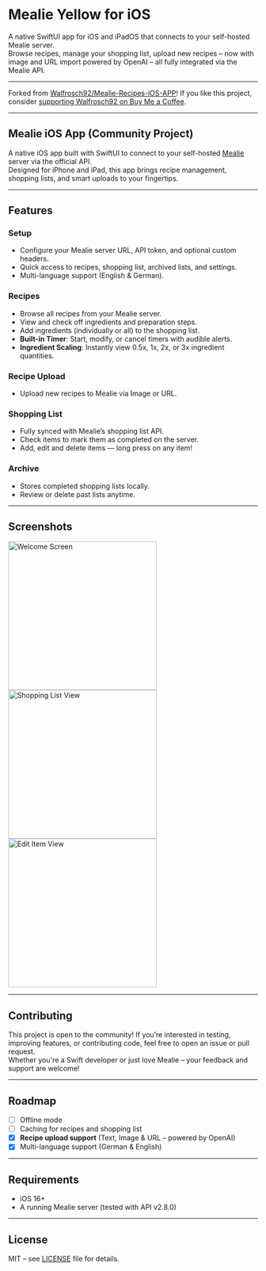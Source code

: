 # Mealie Yellow for iOS

A native SwiftUI app for iOS and iPadOS that connects to your self-hosted Mealie server.  
Browse recipes, manage your shopping list, upload new recipes – now with image and URL import powered by OpenAI – all fully integrated via the Mealie API.  

---

Forked from [Walfrosch92/Mealie-Recipes-iOS-APP](https://github.com/Walfrosch92/Mealie-Recipes-iOS-APP)! If you like this project, consider [supporting Walfrosch92 on Buy Me a Coffee](https://buymeacoffee.com/walfrosch92).

---

## Mealie iOS App (Community Project)

A native iOS app built with SwiftUI to connect to your self-hosted [Mealie](https://github.com/mealie-recipes/mealie) server via the official API.  
Designed for iPhone and iPad, this app brings recipe management, shopping lists, and smart uploads to your fingertips.  

---

## Features

### Setup
- Configure your Mealie server URL, API token, and optional custom headers.
- Quick access to recipes, shopping list, archived lists, and settings.
- Multi-language support (English & German).

### Recipes
- Browse all recipes from your Mealie server.
- View and check off ingredients and preparation steps.
- Add ingredients (individually or all) to the shopping list.
- **Built-in Timer**: Start, modify, or cancel timers with audible alerts.
- **Ingredient Scaling**: Instantly view 0.5x, 1x, 2x, or 3x ingredient quantities.

### Recipe Upload
- Upload new recipes to Mealie via Image or URL.

### Shopping List
- Fully synced with Mealie’s shopping list API.
- Check items to mark them as completed on the server.
- Add, edit and delete items — long press on any item!

### Archive
- Stores completed shopping lists locally.
- Review or delete past lists anytime.

---

## Screenshots
<img width="300" alt="Welcome Screen" src="https://github.com/user-attachments/assets/baf18085-2650-4af0-b474-d2bd0f3c6cc0">
<img width="300" alt="Shopping List View" src="https://github.com/user-attachments/assets/988f75c5-382a-4cee-b6d4-5688253e4891">
<img width="300" alt="Edit Item View" src="https://github.com/user-attachments/assets/766baa73-0075-4688-ae52-d52008a42f35">


---

## Contributing

This project is open to the community! If you’re interested in testing, improving features, or contributing code, feel free to open an issue or pull request.  
Whether you're a Swift developer or just love Mealie – your feedback and support are welcome!

---

## Roadmap

- [ ] Offline mode  
- [ ] Caching for recipes and shopping list  
- [x] **Recipe upload support** (Text, Image & URL – powered by OpenAI)  
- [x] Multi-language support (German & English)

---

## Requirements

- iOS 16+  
- A running Mealie server (tested with API v2.8.0)

---

## License

MIT – see [LICENSE](LICENSE) file for details.
